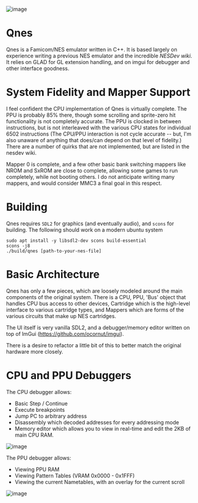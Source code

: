 ![image](https://user-images.githubusercontent.com/407441/69074928-3637aa80-09e5-11ea-91d9-43b4f0ae26b8.png)

# Qnes
Qnes is a Famicom/NES emulator written in C++. It is based largely on experience writing a previous NES emulator and the incredible *NESDev wiki*. It relies on GLAD for GL extension handling, and on imgui for debugger and other interface goodness.

# System Fidelity and Mapper Support
I feel confident the CPU implementation of Qnes is virtually complete. The PPU is probably 85% there, though some scrolling and sprite-zero hit functionality is not completely accurate. The PPU is clocked in between instructions, but is not interleaved with the various CPU states for individual 6502 instructions (The CPU/PPU interaction is not cycle accurate -- but, I'm also unaware of anything that does/can depend on that level of fidelity.) There are a number of quirks that are not implemented, but are listed in the nesdev wiki.

Mapper 0 is complete, and a few other basic bank switching mappers like NROM and SxROM are close to complete, allowing some games to run completely, while not booting others. I do not anticipate writing many mappers, and would consider MMC3 a final goal in this respect.

# Building
Qnes requires `SDL2` for graphics (and eventually audio), and `scons` for building. The following should work on a modern ubuntu system
```
sudo apt install -y libsdl2-dev scons build-essential 
scons -j8
./build/qnes [path-to-your-nes-file]
```

# Basic Architecture
Qnes has only a few pieces, which are loosely modeled around the main components of the original system. There is a CPU, PPU, 'Bus' object that handles CPU bus access to other devices, Cartridge which is the high-level interface to various cartridge types, and Mappers which are forms of the various circuits that make up NES cartridges. 

The UI itself is very vanilla SDL2, and a debugger/memory editor written on top of ImGui (https://github.com/ocornut/imgui). 

There is a desire to refactor a little bit of this to better match the original hardware more closely.

# CPU and PPU Debuggers
The CPU debugger allows:
- Basic Step / Continue
- Execute breakpoints
- Jump PC to arbitrary address
- Disassembly which decoded addresses for every addressing mode
- Memory editor which allows you to view in real-time and edit the 2KB of main CPU RAM.

![image](https://user-images.githubusercontent.com/407441/69075030-7565fb80-09e5-11ea-8728-6d3f57ffda4a.png)

The PPU debugger allows:
- Viewing PPU RAM
- Viewing Pattern Tables (VRAM 0x0000 - 0x1FFF)
- Viewing the current Nametables, with an overlay for the current scroll

![image](https://user-images.githubusercontent.com/407441/69075070-8adb2580-09e5-11ea-84e3-e5ab8f9ff6df.png)


